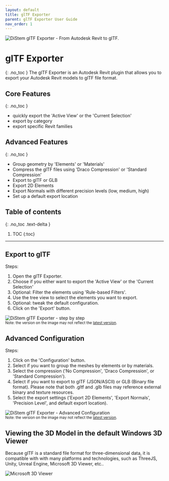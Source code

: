 ```yaml
---
layout: default
title: glTF Exporter
parent: glTF Exporter User Guide
nav_order: 1
---
```


![DiStem glTF Exporter - From Autodesk Revit to glTF.](../../assets/images/glTFExporter/glTF-Exporter-logo_x150.png)  


# glTF Exporter
{: .no_toc }
The glTF Exporter is an Autodesk Revit plugin that allows you to export your Autodesk Revit models to glTF file format.

## Core Features
{: .no_toc }
- quickly export the 'Active View' or the 'Current Selection'
- export by category
- export specific Revit families

## Advanced Features
{: .no_toc }
- Group geometry by 'Elements' or 'Materials'
- Compress the glTF files using 'Draco Compression' or 'Standard Compression'
- Export to glTF or GLB
- Export 2D Elements
- Export Normals with different precision levels (low, medium, high)
- Set up a default export location

## Table of contents
{: .no_toc .text-delta }

1. TOC
{:toc}

---

## Export to glTF

Steps:
1. Open the glTF Exporter.
2. Choose if you either want to export the 'Active View' or the 'Current Selection'
3. Optional: Filter the elements using 'Rule-based Filters'.
4. Use the tree view to select the elements you want to export. 
5. Optional: tweak the default configuration.
6. Click on the 'Export' button.

![DiStem glTF Exporter - step by step](../../assets/images/glTFExporter/glTF-Exporter-Usage-Steps.png)  
<sub>Note: the version on the image may not reflect the [latest version](https://diroots.com/revit-plugins/distem-bundle-for-autodesk-revit/).</sub>

## Advanced Configuration

Steps:
1. Click on the 'Configuration' button.
2. Select if you want to group the meshes by elements or by materials.
3. Select the compression ('No Compression', 'Draco Compression', or 'Standard Compression').
4. Select if you want to export to glTF (JSON/ASCII) or GLB (Binary file format). Please note that both .gltf and .glb files may reference external binary and texture resources.
5. Select the export settings ('Export 2D Elements', 'Export Normals', 'Precision Level', and default export location).

![DiStem glTF Exporter - Advanced Configuration](../../assets/images/glTFExporter/glTF-Exporter-Advanced-Configuration.png)  
<sub>Note: the version on the image may not reflect the [latest version](https://diroots.com/revit-plugins/distem-bundle-for-autodesk-revit/).</sub>

## Viewing the 3D Model in the default Windows 3D Viewer 

Because glTF is a standard file format for three-dimensional data, it is compatible with with many platforms and technologies, such as ThreeJS, Unity, Unreal Engine, Microsoft 3D Viewer, etc..

![Microsoft 3D Viewer](../../assets/images/glTFExporter/Microsoft-3D-Viewer.png)